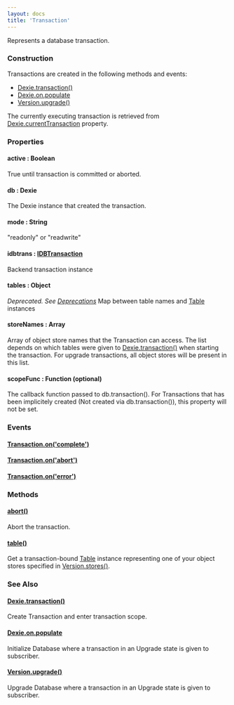 ```yaml
---
layout: docs
title: 'Transaction'
---
```

Represents a database transaction.

### Construction

Transactions are created in the following methods and events: 

* [Dexie.transaction()](Dexie.transaction())
* [Dexie.on.populate](Dexie.on.populate)
* [Version.upgrade()](Version.upgrade())

The currently executing transaction is retrieved from [Dexie.currentTransaction](Dexie.currentTransaction) property.

### Properties

#### active : Boolean
True until transaction is committed or aborted.

#### db : Dexie
The Dexie instance that created the transaction.

#### mode : String
"readonly" or "readwrite"

#### idbtrans : [IDBTransaction](https://developer.mozilla.org/en-US/docs/Web/API/IDBTransaction)
Backend transaction instance

#### tables : Object
*Deprecated. See [Deprecations](Deprecations)*
Map between table names and [Table](Table) instances

#### storeNames : Array<String>
Array of object store names that the Transaction can access. The list depends on which tables were given to [Dexie.transaction()](Dexie.transaction()) when starting the transaction. For upgrade transactions, all object stores will be present in this list.

#### scopeFunc : Function (optional)
The callback function passed to db.transaction(). For Transactions that has been implicitely created (Not created via db.transaction()), this property will not be set.

### Events

#### [Transaction.on('complete')](Transaction.on.complete)

#### [Transaction.on('abort')](Transaction.on.abort)

#### [Transaction.on('error')](Transaction.on.error)

### Methods

#### [abort()](Transaction.abort())
Abort the transaction.

#### [table()](Transaction.table())
Get a transaction-bound [Table](Table) instance representing one of your object stores specified in [Version.stores()](Version.stores()).

### See Also

#### [Dexie.transaction()](Dexie.transaction())
Create Transaction and enter transaction scope.

#### [Dexie.on.populate](Dexie.on.populate)
Initialize Database where a transaction in an Upgrade state is given to subscriber.

#### [Version.upgrade()](Version.upgrade())
Upgrade Database where a transaction in an Upgrade state is given to subscriber.
